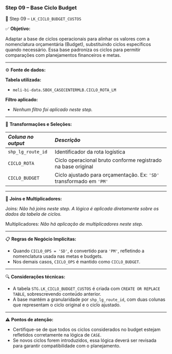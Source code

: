 ### Step 09 – Base Ciclo Budget

🔹 Step 09 – `LK_CICLO_BUDGET_CUSTOS`

✅ **Objetivo:**

Adaptar a base de ciclos operacionais para alinhar os valores com a nomenclatura orçamentária (Budget), substituindo ciclos específicos quando necessário. Essa base padroniza os ciclos para permitir comparações com planejamentos financeiros e metas.

---

⚙️ **Fonte de dados:**

**Tabela utilizada:**
- `meli-bi-data.SBOX_CASECENTERMLB.CICLO_ROTA_LM`

**Filtro aplicado:**
- *Nenhum filtro foi aplicado neste step.*

---

📐 **Transformações e Seleções:**

| *Coluna no output*    | *Descrição*                                                                 |
| :---------------------| :-------------------------------------------------------------------------- |
| `shp_lg_route_id`     | Identificador da rota logística                                             |
| `CICLO_ROTA`          | Ciclo operacional bruto conforme registrado na base original                |
| `CICLO_BUDGET`        | Ciclo ajustado para orçamentação. Ex: `'SD'` transformado em `'PM'`         |

---

🔁 **Joins e Multiplicadores:**

Joins: *Não há joins neste step. A lógica é aplicada diretamente sobre os dados da tabela de ciclos.*

Multiplicadores: *Não há aplicação de multiplicadores neste step.*

---

📋 **Regras de Negócio Implícitas:**

- Quando `CICLO_OPS = 'SD'`, é convertido para `'PM'`, refletindo a nomenclatura usada nas metas e budgets.
- Nos demais casos, `CICLO_OPS` é mantido como `CICLO_BUDGET`.

---

🔍 **Considerações técnicas:**

- A tabela `STG.LK_CICLO_BUDGET_CUSTOS` é criada com `CREATE OR REPLACE TABLE`, sobrescrevendo conteúdo anterior.
- A base mantém a granularidade por `shp_lg_route_id`, com duas colunas que representam o ciclo original e o ciclo ajustado.

---

⚠️ **Pontos de atenção:**

- Certifique-se de que todos os ciclos considerados no budget estejam refletidos corretamente na lógica de `CASE`.
- Se novos ciclos forem introduzidos, essa lógica deverá ser revisada para garantir compatibilidade com o planejamento.
